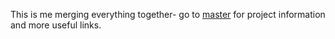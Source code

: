 This is me merging everything together- go to [master](https://github.com/dkantereivin/programming-discord-bot) for project information and more useful links.
